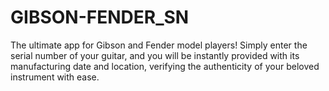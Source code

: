 # GIBSON-FENDER_SN
The ultimate app for Gibson and Fender model players! Simply enter the serial number of your guitar, and you will be instantly provided with its manufacturing date and location, verifying the authenticity of your beloved instrument with ease.
